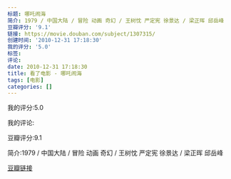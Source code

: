 ```yaml
---
标题: 哪吒闹海
简介: 1979 / 中国大陆 / 冒险 动画 奇幻 / 王树忱 严定宪 徐景达 / 梁正晖 邱岳峰
豆瓣评分: '9.1'
链接: https://movie.douban.com/subject/1307315/
创建时间: '2010-12-31 17:18:30'
我的评分: '5.0'
标签:
评论:
date: 2010-12-31 17:18:30
title: 看了电影 - 哪吒闹海
tags: [电影]
categories: []
---
```


我的评分:5.0

我的评论:

豆瓣评分:9.1

简介:1979 / 中国大陆 / 冒险 动画 奇幻 / 王树忱 严定宪 徐景达 / 梁正晖 邱岳峰

[豆瓣链接](https://movie.douban.com/subject/1307315/)

